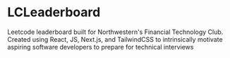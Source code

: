 # LCLeaderboard
Leetcode leaderboard built for Northwestern's Financial Technology Club. Created using React, JS, Next.js, and TailwindCSS to intrinsically motivate aspiring software developers to prepare for technical interviews
